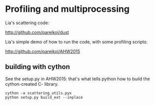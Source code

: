 # Profiling and multiprocessing

Lia's scattering code:

http://github.com/parejkoj/dust

Lia's simple demo of how to run the code, with some profiling scripts:

http://github.com/parejkoj/AHW2015

## building with cython

See the setup.py in AHW2015: that's what tells python how to build the cython-created
C- library.

```
cython -a scattering_utils.pyx
python setup.py build_ext --inplace
```

